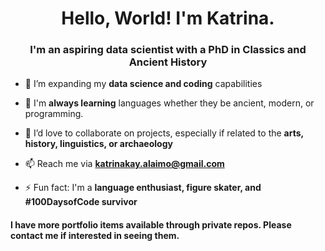 <h1 align="center">Hello, World! I'm Katrina.</h1>
<h3 align="center">I'm an aspiring data scientist with a PhD in Classics and Ancient History</h3>

- 🔭 I’m expanding my **data science and coding** capabilities

- 🌱 I'm **always learning** languages whether they be ancient, modern, or programming. 

- 🤝 I’d love to collaborate on projects, especially if related to the **arts, history, linguistics, or archaeology**

- 📫 Reach me via **katrinakay.alaimo@gmail.com**

- ⚡ Fun fact: I'm a **language enthusiast, figure skater, and #100DaysofCode survivor**


#### I have more portfolio items available through private repos. Please contact me if interested in seeing them. 
